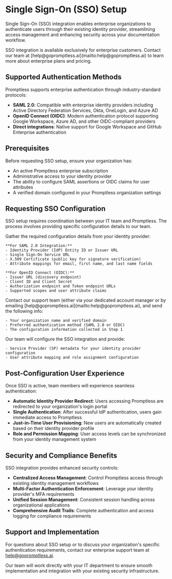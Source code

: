 # Single Sign-On (SSO) Setup

Single Sign-On (SSO) integration enables enterprise organizations to authenticate users through their existing identity provider, streamlining access management and enhancing security across your documentation workflow.

<Info>
SSO integration is available exclusively for enterprise customers. Contact our team at [help@gopromptless.ai](mailto:help@gopromptless.ai) to learn more about enterprise plans and pricing.
</Info>

## Supported Authentication Methods

Promptless supports enterprise authentication through industry-standard protocols:

- **SAML 2.0**: Compatible with enterprise identity providers including Active Directory Federation Services, Okta, OneLogin, and Azure AD
- **OpenID Connect (OIDC)**: Modern authentication protocol supporting Google Workspace, Azure AD, and other OIDC-compliant providers
- **Direct integrations**: Native support for Google Workspace and GitHub Enterprise authentication

## Prerequisites

Before requesting SSO setup, ensure your organization has:

- An active Promptless enterprise subscription
- Administrative access to your identity provider
- The ability to configure SAML assertions or OIDC claims for user attributes
- A verified domain configured in your Promptless organization settings

## Requesting SSO Configuration

SSO setup requires coordination between your IT team and Promptless. The process involves providing specific configuration details to our team.

<Steps>
  <Step title="Collect Identity Provider Information">
    Gather the required configuration details from your identity provider:

    **For SAML 2.0 Integration:**
    - Identity Provider (IdP) Entity ID or Issuer URL
    - Single Sign-On Service URL
    - X.509 Certificate (public key for signature verification)
    - Attribute mappings for email, first name, and last name fields

    **For OpenID Connect (OIDC):**
    - Issuer URL (discovery endpoint)
    - Client ID and Client Secret
    - Authorization endpoint and Token endpoint URLs
    - Supported scopes and user attribute claims
  </Step>

  <Step title="Submit Configuration Request">
    Contact our support team (either via your dedicated account manager or by emailing [help@gopromptless.ai](mailto:help@gopromptless.ai), and send the following info:

    - Your organization name and verified domain
    - Preferred authentication method (SAML 2.0 or OIDC)
    - The configuration information collected in Step 1
  </Step>

  <Step title="Configuration and Validation">
    Our team will configure the SSO integration and provide:

    - Service Provider (SP) metadata for your identity provider configuration
    - User attribute mapping and role assignment configuration
  </Step>
</Steps>

## Post-Configuration User Experience

Once SSO is active, team members will experience seamless authentication:

- **Automatic Identity Provider Redirect**: Users accessing Promptless are redirected to your organization's login portal
- **Single Authentication**: After successful IdP authentication, users gain immediate access to Promptless
- **Just-in-Time User Provisioning**: New users are automatically created based on their identity provider profile
- **Role and Permission Mapping**: User access levels can be synchronized from your identity management system

## Security and Compliance Benefits

SSO integration provides enhanced security controls:

- **Centralized Access Management**: Control Promptless access through existing identity management workflows
- **Multi-Factor Authentication Enforcement**: Leverage your identity provider's MFA requirements
- **Unified Session Management**: Consistent session handling across organizational applications
- **Comprehensive Audit Trails**: Complete authentication and access logging for compliance requirements

## Support and Implementation

For questions about SSO setup or to discuss your organization's specific authentication requirements, contact our enterprise support team at [help@gopromptless.ai](mailto:help@gopromptless.ai).

Our team will work directly with your IT department to ensure smooth implementation and integration with your existing security infrastructure.
